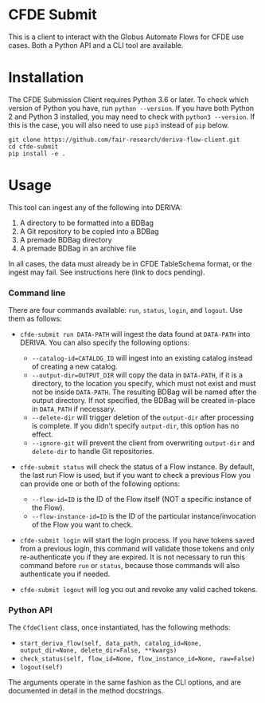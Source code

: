 # CFDE Submit

This is a client to interact with the Globus Automate Flows for CFDE use cases. Both a Python API and a CLI tool are available.

# Installation

The CFDE Submission Client requires Python 3.6 or later. To check which version of Python you have, run `python --version`. If you have both Python 2 and Python 3 installed, you may need to check with `python3 --version`. If this is the case, you will also need to use `pip3` instead of `pip` below.

```
git clone https://github.com/fair-research/deriva-flow-client.git
cd cfde-submit
pip install -e .
```

# Usage
This tool can ingest any of the following into DERIVA:

1. A directory to be formatted into a BDBag
2. A Git repository to be copied into a BDBag
3. A premade BDBag directory
4. A premade BDBag in an archive file

In all cases, the data must already be in CFDE TableSchema format, or the ingest may fail. See instructions here (link to docs pending).


### Command line
There are four commands available: `run`, `status`, `login`, and `logout`. Use them as follows:

- `cfde-submit run DATA-PATH` will ingest the data found at `DATA-PATH` into DERIVA. You can also specify the following options:
    - `--catalog-id=CATALOG_ID` will ingest into an existing catalog instead of creating a new catalog.
    - `--output-dir=OUTPUT_DIR` will copy the data in `DATA-PATH`, if it is a directory, to the location you specify, which must not exist and must not be inside `DATA-PATH`. The resulting BDBag will be named after the output directory. If not specified, the BDBag will be created in-place in `DATA_PATH` if necessary.
    - `--delete-dir` will trigger deletion of the `output-dir` after processing is complete. If you didn't specify `output-dir`, this option has no effect.
    - `--ignore-git` will prevent the client from overwriting `output-dir` and `delete-dir` to handle Git repositories.

- `cfde-submit status` will check the status of a Flow instance. By default, the last run Flow is used, but if you want to check a previous Flow you can provide one or both of the following options:
    - `--flow-id=ID` is the ID of the Flow itself (NOT a specific instance of the Flow).
    - `--flow-instance-id=ID` is the ID of the particular instance/invocation of the Flow you want to check.

- `cfde-submit login` will start the login process. If you have tokens saved from a previous login, this command will validate those tokens and only re-authenticate you if they are expired. It is not necessary to run this command before `run` or `status`, because those commands will also authenticate you if needed.

- `cfde-submit logout` will log you out and revoke any valid cached tokens.


### Python API
The `CfdeClient` class, once instantiated, has the following methods:

- `start_deriva_flow(self, data_path, catalog_id=None, output_dir=None, delete_dir=False, **kwargs)`
- `check_status(self, flow_id=None, flow_instance_id=None, raw=False)`
- `logout(self)`

The arguments operate in the same fashion as the CLI options, and are documented in detail in the method docstrings.
